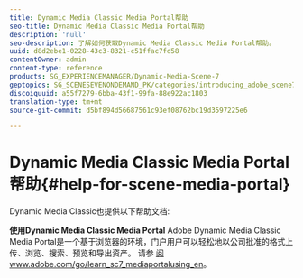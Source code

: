 ```yaml
---
title: Dynamic Media Classic Media Portal帮助
seo-title: Dynamic Media Classic Media Portal帮助
description: 'null'
seo-description: 了解如何获取Dynamic Media Classic Media Portal帮助。
uuid: d8d2ebe1-0228-43c3-8321-c51ffac7fd58
contentOwner: admin
content-type: reference
products: SG_EXPERIENCEMANAGER/Dynamic-Media-Scene-7
geptopics: SG_SCENESEVENONDEMAND_PK/categories/introducing_adobe_scene7
discoiquuid: a55f7279-6bba-43f1-99fa-88e922ac1803
translation-type: tm+mt
source-git-commit: d5bf894d56687561c93ef08762bc19d3597225e6

---
```



# Dynamic Media Classic Media Portal帮助{#help-for-scene-media-portal}

Dynamic Media Classic也提供以下帮助文档:

**使用Dynamic Media Classic Media Portal** Adobe Dynamic Media Classic Media Portal是一个基于浏览器的环境，门户用户可以轻松地以公司批准的格式上传、浏览、搜索、预览和导出资产。 请参 [阅www.adobe.com/go/learn_sc7_mediaportalusing_en](https://www.adobe.com/go/learn_sc7_mediaportalusing_en)。
